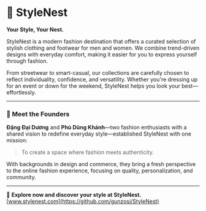 # 👗 StyleNest

**Your Style, Your Nest.**

StyleNest is a modern fashion destination that offers a curated selection of stylish clothing and footwear for men and women. We combine trend-driven designs with everyday comfort, making it easier for you to express yourself through fashion.

From streetwear to smart-casual, our collections are carefully chosen to reflect individuality, confidence, and versatility. Whether you're dressing up for an event or down for the weekend, StyleNest helps you look your best—effortlessly.

---

### 👥 Meet the Founders

**Đặng Đại Dương** and **Phù Dũng Khánh**—two fashion enthusiasts with a shared vision to redefine everyday style—established StyleNest with one mission:  
> To create a space where fashion meets authenticity.

With backgrounds in design and commerce, they bring a fresh perspective to the online fashion experience, focusing on quality, personalization, and community.

---

🛒 **Explore now and discover your style at StyleNest.**  
[www.stylenest.com](https://github.com/gunzosi/StyleNest)

